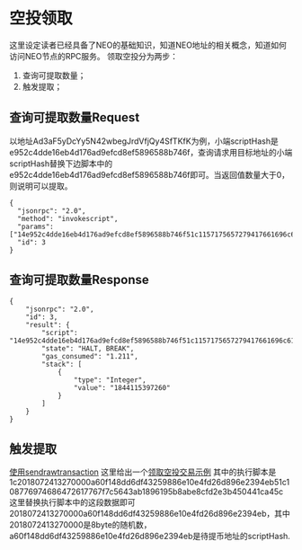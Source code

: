 # 空投领取

这里设定读者已经具备了NEO的基础知识，知道NEO地址的相关概念，知道如何访问NEO节点的RPC服务。
领取空投分为两步：
1. 查询可提取数量；
2. 触发提取；
## 查询可提取数量Request
以地址Ad3aF5yDcYy5N42wbegJrdVfjQy4SfTKfK为例，小端scriptHash是e952c4dde16eb4d176ad9efcd8ef5896588b746f，查询请求用目标地址的小端scriptHash替换下边脚本中的e952c4dde16eb4d176ad9efcd8ef5896588b746f即可。当返回值数量大于0，则说明可以提取。
```
{
  "jsonrpc": "2.0",
  "method": "invokescript",
  "params": ["14e952c4dde16eb4d176ad9efcd8ef5896588b746f51c1157175657279417661696c61626c6542616c616e636567f7c5643ab1896195b8abe8cfd2e3b450441ca45c",1],
  "id": 3
}
```
## 查询可提取数量Response
```
{
    "jsonrpc": "2.0",
    "id": 3,
    "result": {
        "script": "14e952c4dde16eb4d176ad9efcd8ef5896588b746f51c1157175657279417661696c61626c6542616c616e636567f7c5643ab1896195b8abe8cfd2e3b450441ca45c",
        "state": "HALT, BREAK",
        "gas_consumed": "1.211",
        "stack": [
            {
                "type": "Integer",
                "value": "1844115397260"
            }
        ]
    }
}
```
## 触发提取
[使用sendrawtransaction](http://docs.neo.org/zh-cn/node/cli/2.7.4/api/sendrawtransaction.html)
这里给出一个[领取空投交易示例](https://neotracker.io/tx/de8b5e8dcd601ff3ec8ebb5c9835fb7ac002650db32601bb92d772f6088d4ee5)
其中的执行脚本是1c2018072413270000a60f148dd6df43259886e10e4fd26d896e2394eb51c108776974686472617767f7c5643ab1896195b8abe8cfd2e3b450441ca45c
这里替换执行脚本中的这段数据即可2018072413270000a60f148dd6df43259886e10e4fd26d896e2394eb，其中
2018072413270000是8byte的随机数，a60f148dd6df43259886e10e4fd26d896e2394eb是待提币地址的scriptHash.
